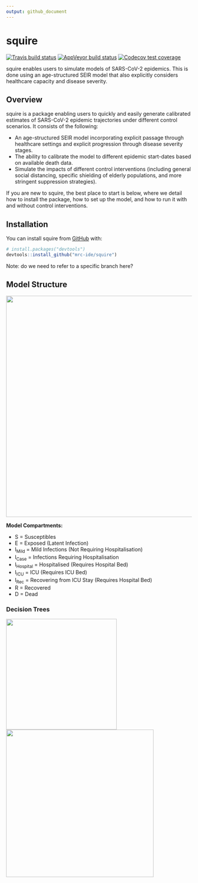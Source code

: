 ```yaml
---
output: github_document
---
```




<!-- README.md is generated from README.Rmd. Please edit that file -->



# squire

<!-- badges: start -->
[![Travis build status](https://travis-ci.org/mrc-ide/squire.svg?branch=master)](https://travis-ci.org/mrc-ide/squire)
[![AppVeyor build status](https://ci.appveyor.com/api/projects/status/github/mrc-ide/squire?branch=master&svg=true)](https://ci.appveyor.com/project/mrc-ide/squire)
[![Codecov test coverage](https://codecov.io/gh/mrc-ide/squire/branch/master/graph/badge.svg)](https://codecov.io/gh/mrc-ide/squire?branch=master)
<!-- badges: end -->

squire enables users to simulate models of SARS-CoV-2 epidemics. This is done using an age-structured SEIR model that also explicitly considers healthcare capacity and disease severity. 

## Overview

squire is a package enabling users to quickly and easily generate calibrated estimates of SARS-CoV-2 epidemic trajectories under different control scenarios. It consists of the following:

* An age-structured SEIR model incorporating explicit passage through healthcare settings and explicit progression through disease severity stages.
* The ability to calibrate the model to different epidemic start-dates based on available death data.
* Simulate the impacts of different control interventions (including general social distancing, specific shielding of elderly populations, and more stringent suppression strategies).

If you are new to squire, the best place to start is below, where we detail how to install the package, how to set up the model, and how to run it with and without control interventions. 

## Installation

You can install squire from [GitHub](https://github.com/) with:

``` r
# install.packages("devtools")
devtools::install_github("mrc-ide/squire")
```
Note: do we need to refer to a specific branch here? 

## Model Structure

<img src="https://github.com/mrc-ide/squire/blob/healthcare_capacity/images/Explicit_Healthcare_Model_Structure.JPG" align="center" style = "border: none; float: center;" width = "600px">

**Model Compartments:**  
* S = Susceptibles  
* E = Exposed (Latent Infection)  
* I<sub>Mild</sub> = Mild Infections (Not Requiring Hospitalisation)  
* I<sub>Case</sub> = Infections Requiring Hospitalisation  
* I<sub>Hospital</sub> = Hospitalised (Requires Hospital Bed)  
* I<sub>ICU</sub> = ICU (Requires ICU Bed)  
* I<sub>Rec</sub> = Recovering from ICU Stay (Requires Hospital Bed)  
* R = Recovered  
* D = Dead  


### Decision Trees
<img src="https://github.com/mrc-ide/squire/blob/healthcare_capacity/images/Explicit_Healthcare_Oxygen_Decision_Tree.JPG" align="center" style = "border: none; float: center;" width = "300px"> <img src="https://github.com/mrc-ide/squire/blob/healthcare_capacity/images/Explicit_Healthcare_Mechanical_Ventilation_Decision_Tree.JPG" align="center" style = "border: none; float: center;" width = "400px">

